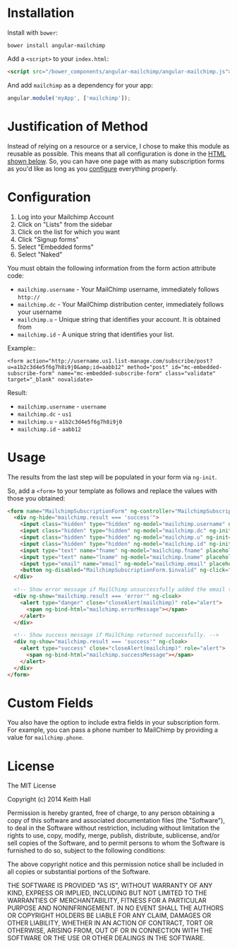 # Installation

Install with `bower`:

```shell
bower install angular-mailchimp
```

Add a `<script>` to your `index.html`:

```html
<script src="/bower_components/angular-mailchimp/angular-mailchimp.js"></script>
```

And add `mailchimp` as a dependency for your app:

```javascript
angular.module('myApp', ['mailchimp']);
```

# Justification of Method

Instead of relying on a resource or a service, I chose to make this module as reusable as possible. This means that all configuration is done in the [HTML shown below](https://github.com/keithio/angular-mailchimp#usage). So, you can have one page with as many subscription forms as you'd like as long as you [configure](https://github.com/keithio/angular-mailchimp#configuration) everything properly.

# Configuration

1. Log into your Mailchimp Account
2. Click on "Lists" from the sidebar
3. Click on the list for which you want
4. Click "Signup forms"
5. Select "Embedded forms"
6. Select "Naked"

You must obtain the following information from the form action attribute code:

* `mailchimp.username` - Your MailChimp username, immediately follows `http://`
* `mailchimp.dc` - Your MailChimp distribution center, immediately follows your username
* `mailchimp.u` - Unique string that identifies your account. It is obtained from 
* `mailchimp.id` - A unique string that identifies your list.

Example::

    <form action="http://username.us1.list-manage.com/subscribe/post?u=a1b2c3d4e5f6g7h8i9j0&amp;id=aabb12" method="post" id="mc-embedded-subscribe-form" name="mc-embedded-subscribe-form" class="validate" target="_blank" novalidate>

Result:

* `mailchimp.username` - `username`
* `mailchimp.dc` - `us1`
* `mailchimp.u` - `a1b2c3d4e5f6g7h8i9j0`
* `mailchimp.id` - `aabb12`

# Usage

The results from the last step will be populated in your form via `ng-init`.

So, add a `<form>` to your template as follows and replace the values with
those you obtained:

```html
<form name="MailchimpSubscriptionForm" ng-controller="MailchimpSubscriptionCtrl">
  <div ng-hide="mailchimp.result === 'success'">
    <input class="hidden" type="hidden" ng-model="mailchimp.username" ng-init="mailchimp.username='username'">
    <input class="hidden" type="hidden" ng-model="mailchimp.dc" ng-init="mailchimp.dc='us1'">
    <input class="hidden" type="hidden" ng-model="mailchimp.u" ng-init="mailchimp.u='a1b2c3d4e5f6g7h8i9j0'">
    <input class="hidden" type="hidden" ng-model="mailchimp.id" ng-init="mailchimp.id='aabb12'">
    <input type="text" name="fname" ng-model="mailchimp.fname" placeholder="First name">
    <input type="text" name="lname" ng-model="mailchimp.lname" placeholder="Last name">
    <input type="email" name="email" ng-model="mailchimp.email" placeholder="Email address" required>
    <button ng-disabled="MailchimpSubscriptionForm.$invalid" ng-click="addSubscription(mailchimp)">Join</button>
  </div>

  <!-- Show error message if MailChimp unsuccessfully added the email to the list. -->
  <div ng-show="mailchimp.result === 'error'" ng-cloak>
    <alert type="danger" close="closeAlert(mailchimp)" role="alert">
      <span ng-bind-html="mailchimp.errorMessage"></span>
    </alert>
  </div>

  <!-- Show success message if MailChimp returned successfully. -->
  <div ng-show="mailchimp.result === 'success'" ng-cloak>
    <alert type="success" close="closeAlert(mailchimp)" role="alert">
      <span ng-bind-html="mailchimp.successMessage"></span>
    </alert>
  </div>
</form>
```

# Custom Fields
You also have the option to include extra fields in your subscription form.
For example, you can pass a phone number to MailChimp by providing a value for
``mailchimp.phone``.

# License

The MIT License

Copyright (c) 2014 Keith Hall

Permission is hereby granted, free of charge, to any person obtaining a copy
of this software and associated documentation files (the "Software"), to deal
in the Software without restriction, including without limitation the rights
to use, copy, modify, merge, publish, distribute, sublicense, and/or sell
copies of the Software, and to permit persons to whom the Software is
furnished to do so, subject to the following conditions:

The above copyright notice and this permission notice shall be included in
all copies or substantial portions of the Software.

THE SOFTWARE IS PROVIDED "AS IS", WITHOUT WARRANTY OF ANY KIND, EXPRESS OR
IMPLIED, INCLUDING BUT NOT LIMITED TO THE WARRANTIES OF MERCHANTABILITY,
FITNESS FOR A PARTICULAR PURPOSE AND NONINFRINGEMENT. IN NO EVENT SHALL THE
AUTHORS OR COPYRIGHT HOLDERS BE LIABLE FOR ANY CLAIM, DAMAGES OR OTHER
LIABILITY, WHETHER IN AN ACTION OF CONTRACT, TORT OR OTHERWISE, ARISING FROM,
OUT OF OR IN CONNECTION WITH THE SOFTWARE OR THE USE OR OTHER DEALINGS IN
THE SOFTWARE.
